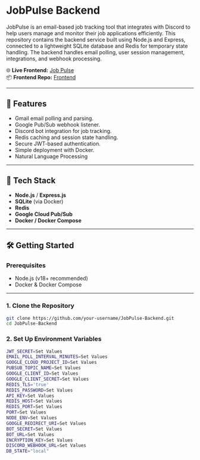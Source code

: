 # JobPulse Backend

JobPulse is an email-based job tracking tool that integrates with Discord to help users manage and monitor their job applications efficiently. This repository contains the backend service built using Node.js and Express, connected to a lightweight SQLite database and Redis for temporary state handling. The backend handles email polling, user session management, integrations, and webhook processing.

🌐 **Live Frontend:** [Job Pulse](https://job-pulse1.vercel.app)  
📦 **Frontend Repo:** [Frontend](https://github.com/Jeffawe/JobPulse)

---

## 🚀 Features

- Gmail email polling and parsing.
- Google Pub/Sub webhook listener.
- Discord bot integration for job tracking.
- Redis caching and session state handling.
- Secure JWT-based authentication.
- Simple deployment with Docker.
- Natural Language Processing

---

## 🧩 Tech Stack

- **Node.js** / **Express.js**
- **SQLite** (via Docker)
- **Redis**
- **Google Cloud Pub/Sub**
- **Docker / Docker Compose**

---

## 🛠️ Getting Started

### Prerequisites

- Node.js (v18+ recommended)
- Docker & Docker Compose

---

### 1. Clone the Repository

```bash
git clone https://github.com/your-username/JobPulse-Backend.git
cd JobPulse-Backend
```

### 2. Set Up Environment Variables

```bash
JWT_SECRET=Set Values
EMAIL_POLL_INTERVAL_MINUTES=Set Values
GOOGLE_CLOUD_PROJECT_ID=Set Values
PUBSUB_TOPIC_NAME=Set Values
GOOGLE_CLIENT_ID=Set Values
GOOGLE_CLIENT_SECRET=Set Values
REDIS_TLS='true'
REDIS_PASSWORD=Set Values
API_KEY=Set Values
REDIS_HOST=Set Values
REDIS_PORT=Set Values
PORT=Set Values
NODE_ENV=Set Values
GOOGLE_REDIRECT_URI=Set Values
BOT_SECRET=Set Values
BOT_URL=Set Values
ENCRYPTION_KEY=Set Values
DISCORD_WEBHOOK_URL=Set Values
DB_STATE="local"
